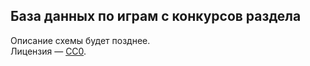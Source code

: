 ## База данных по играм с конкурсов раздела
Описание схемы будет позднее.  
Лицензия — [CC0](https://creativecommons.org/publicdomain/zero/1.0/deed.ru).
